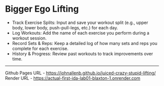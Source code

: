 # Bigger Ego Lifting

- Track Exercise Splits: Input and save your workout split (e.g., upper body, lower body, push-pull-legs, etc.) for each day.
- Log Workouts: Add the name of each exercise you perform during a workout session.
- Record Sets & Reps: Keep a detailed log of how many sets and reps you complete for each exercise.
- History & Progress: Review past workouts to track improvements over time.

-------------
Github Pages URL - https://johnallenb.github.io/juiced-crazy-stupid-lifting/
<br>
Render URL - https://actual-first-ida-lab01-blaxton-1.onrender.com
